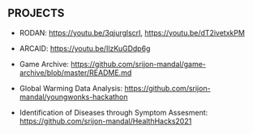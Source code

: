 
## PROJECTS

- RODAN: https://youtu.be/3qjurglscrI, https://youtu.be/dT2ivetxkPM

- ARCAID: https://youtu.be/IlzKuGDdp6g

- Game Archive: https://github.com/srijon-mandal/game-archive/blob/master/README.md

- Global Warming Data Analysis: https://github.com/srijon-mandal/youngwonks-hackathon

- Identification of Diseases through Symptom Assesment: https://github.com/srijon-mandal/HealthHacks2021
